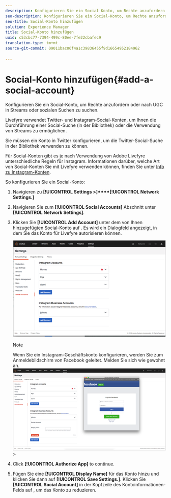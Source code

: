 ```yaml
---
description: Konfigurieren Sie ein Social-Konto, um Rechte anzufordern oder nach UGC in Streams oder sozialen Suchen zu suchen.
seo-description: Konfigurieren Sie ein Social-Konto, um Rechte anzufordern oder nach UGC in Streams oder sozialen Suchen zu suchen.
seo-title: Social-Konto hinzufügen
solution: Experience Manager
title: Social-Konto hinzufügen
uuid: c53cbc77-7394-499c-80ee-7fe22cbafec9
translation-type: tm+mt
source-git-commit: 09011bac06f4a1c39836455f9d16654952184962

---
```



# Social-Konto hinzufügen{#add-a-social-account}

Konfigurieren Sie ein Social-Konto, um Rechte anzufordern oder nach UGC in Streams oder sozialen Suchen zu suchen.

Livefyre verwendet Twitter- und Instagram-Social-Konten, um Ihnen die Durchführung einer Social-Suche (in der Bibliothek) oder die Verwendung von Streams zu ermöglichen.

Sie müssen ein Konto in Twitter konfigurieren, um die Twitter-Social-Suche in der Bibliothek verwenden zu können.

Für Social-Konten gibt es je nach Verwendung von Adobe Livefyre unterschiedliche Regeln für Instagram. Informationen darüber, welche Art von Social-Konten Sie mit Livefyre verwenden können, finden Sie unter [Info zu Instagram-Konten](/help/using/c-users-creating-accounts-with-studio-access/t-configure-social-accout-instagram/c-about-instagram-accounts.md#c_about_instagram_accounts).

So konfigurieren Sie ein Social-Konto:

1. Navigieren zu **[!UICONTROL Settings >]****[!UICONTROL Network Settings.]**
1. Navigieren Sie zum **[!UICONTROL Social Accounts]** Abschnitt unter **[!UICONTROL Network Settings]**.
1. Klicken Sie **[!UICONTROL Add Account]** unter dem von Ihnen hinzugefügten Social-Konto auf . Es wird ein Dialogfeld angezeigt, in dem Sie das Konto für Livefyre autorisieren können.

   ![](assets/i_settings_social_insta.png)

   >[!NOTE]
   >
   >Wenn Sie ein Instagram-Geschäftskonto konfigurieren, werden Sie zum Anmeldebildschirm von Facebook geleitet. Melden Sie sich wie gewohnt an.  ![](assets/i_insta_biz_facebook_dialog.png) &gt;

1. Click **[!UICONTROL Authorize App]** to continue.
1. Fügen Sie eine **[!UICONTROL Display Name]** für das Konto hinzu und klicken Sie dann auf **[!UICONTROL Save Settings.]**. Klicken Sie **[!UICONTROL Social Account]** in der Kopfzeile des Kontoinformationen-Felds auf , um das Konto zu reduzieren.
